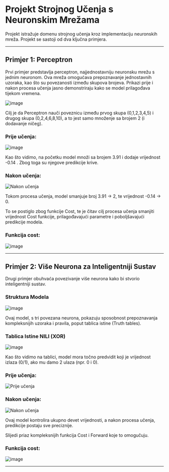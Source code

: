 # Projekt Strojnog Učenja s Neuronskim Mrežama

Projekt istražuje domenu strojnog učenja kroz implementaciju neuronskih mreža. Projekt se sastoji od dva ključna primjera.

---

## Primjer 1: Perceptron

Prvi primjer predstavlja perceptron, najjednostavniju neuronsku mrežu s jednim neuronom. Ova mreža omogućava prepoznavanje jednostavnih uzoraka, kao što su povezanosti između skupova brojeva. Prikazi prije i nakon procesa učenja jasno demonstriraju kako se model prilagođava tijekom vremena.

![image](https://github.com/AnteDev00/Machine-Learning/assets/151842550/260ce590-f998-469b-b528-65eb19529eeb)

Cilj je da Perceptron nauči poveznicu između prvog skupa (0,1,2,3,4,5) i drugog skupa (0,2,4,6,8,10), a to jest samo množenje sa brojem 2 (i dodavanje ničeg).


### Prije učenja:
![image](https://github.com/AnteDev00/Machine-Learning/assets/151842550/511af133-9098-453d-b4ae-da5d57db65c0)


Kao što vidimo, na početku model množi sa brojem 3.91 i dodaje vrijednost -0.14 .
Zbog toga su njegove predikcije krive.

### Nakon učenja:
![Nakon učenja](https://github.com/AnteDev00/Machine-Learning/assets/151842550/8ce682d9-60f9-4058-8b9b-f4fd6e7a3728)

Tokom procesa učenja, model smanjuje broj 3.91 -> 2, te vrijednost -0.14 -> 0.

To se postiglo zbog funkcije Cost, te je čitav cilj procesa učenja smanjiti vrijednost Cost funkcije, prilagođavajući parametre i poboljšavajući predikcije modela.


### Funkcija cost:
![image](https://github.com/AnteDev00/Machine-Learning/assets/151842550/4efabe17-a8fc-4376-8e7d-e4dee064392c)


---

## Primjer 2: Više Neurona za Inteligentniji Sustav

Drugi primjer obuhvaća povezivanje više neurona kako bi stvorio inteligentniji sustav. 

### Struktura Modela
![image](https://github.com/AnteDev00/Machine-Learning/assets/151842550/cedc50fb-1493-4fe6-addc-d38209e8e596)

Ovaj model, s tri povezana neurona, pokazuju sposobnost prepoznavanja kompleksnijih uzoraka i pravila, poput tablica istine (Truth tables).

### Tablica Istine NILI (XOR)
![image](https://github.com/AnteDev00/Machine-Learning/assets/151842550/4eac1bea-4556-4c04-9f6e-3499b13a96b6)

Kao što vidimo na tablici, model mora točno predvidit koji je vrijednost izlaza (0/1), ako mu damo 2 ulaza (npr. 0 i 0).

### Prije učenja:
![Prije učenja](https://github.com/AnteDev00/Machine-Learning/assets/151842550/4494c54c-f61a-4a68-b043-b6fe0335bbd6)

### Nakon učenja:
![Nakon učenja](https://github.com/AnteDev00/Machine-Learning/assets/151842550/7a37a789-9743-4d13-9013-e914ae231e80)

Ovaj model kontrolira ukupno devet vrijednosti, a nakon procesa učenja, predikcije postaju sve preciznije.

Slijedi priaz kompleksnijih funkcija Cost i Forward koje to omogučuju.

### Funkcija cost:
![image](https://github.com/AnteDev00/Machine-Learning/assets/151842550/14fac635-2a2c-4bf7-91f4-e4ed80c78dde)


--- 
